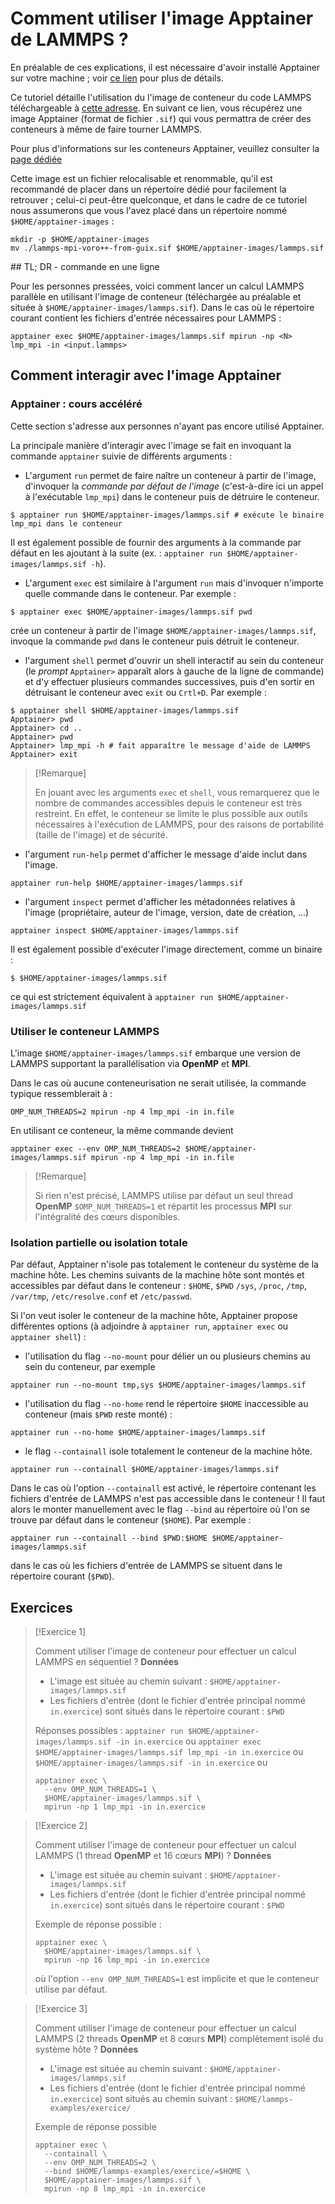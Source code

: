 # Comment utiliser l'image Apptainer de LAMMPS ?

En préalable de ces explications, il est nécessaire d'avoir installé Apptainer sur votre machine ; voir [ce lien](https://www.apptainer-images.diamond.fr/install-apptainer/FR) pour plus de détails.

Ce tutoriel détaille l'utilisation du l'image de conteneur du code LAMMPS téléchargeable à [cette adresse](https://www.apptainer-images.diamond.fr/lammps). En suivant ce lien, vous récupérez une image Apptainer (format de fichier `.sif`) qui vous permattra de créer des conteneurs à même de faire tourner LAMMPS.

Pour plus d'informations sur les conteneurs Apptainer, veuillez consulter la [page dédiée](https://www.apptainer-images.diamond.fr/apptainer-containers/FR)

Cette image est un fichier relocalisable et renommable, qu'il est recommandé de placer dans un répertoire dédié pour facilement la retrouver ; celui-ci peut-être quelconque, et dans le cadre de ce tutoriel nous assumerons que vous l'avez placé dans un répertoire nommé `$HOME/apptainer-images` :
```
mkdir -p $HOME/apptainer-images
mv ./lammps-mpi-voro++-from-guix.sif $HOME/apptainer-images/lammps.sif
```

## TL\; DR - commande en une ligne

Pour les personnes pressées, voici comment lancer un calcul LAMMPS parallèle en utilisant l'image de conteneur (téléchargée au préalable et située à `$HOME/apptainer-images/lammps.sif`). Dans le cas où le répertoire courant contient les fichiers d'entrée nécessaires pour LAMMPS :
```
apptainer exec $HOME/apptainer-images/lammps.sif mpirun -np <N> lmp_mpi -in <input.lammps>
```

## Comment interagir avec l'image Apptainer

### Apptainer : cours accéléré

Cette section s'adresse aux personnes n'ayant pas encore utilisé Apptainer.

La principale manière d'interagir avec l'image se fait en invoquant la commande `apptainer` suivie de différents arguments :

* L'argument `run` permet de faire naître un conteneur à partir de l'image, d'invoquer la *commande par défaut de l'image* (c'est-à-dire ici un appel à l'exécutable `lmp_mpi`) dans le conteneur puis de détruire le conteneur.
```
$ apptainer run $HOME/apptainer-images/lammps.sif # exécute le binaire lmp_mpi dans le conteneur
```
Il est également possible de fournir des arguments à la commande par défaut en les ajoutant à la suite (ex. : `apptainer run $HOME/apptainer-images/lammps.sif -h`).

* L'argument `exec` est similaire à l'argument `run` mais d'invoquer n'importe quelle commande dans le conteneur. Par exemple :
```
$ apptainer exec $HOME/apptainer-images/lammps.sif pwd
```
crée un conteneur à partir de l'image `$HOME/apptainer-images/lammps.sif`, invoque la commande `pwd` dans le conteneur puis détruit le conteneur.

* l'argument `shell` permet d'ouvrir un shell interactif au sein du conteneur (le *prompt* `Apptainer>` apparaît alors à gauche de la ligne de commande) et d'y effectuer plusieurs commandes successives, puis d'en sortir en détruisant le conteneur avec `exit` ou `Crtl+D`. Par exemple :
```
$ apptainer shell $HOME/apptainer-images/lammps.sif
Apptainer> pwd
Apptainer> cd ..
Apptainer> pwd
Apptainer> lmp_mpi -h # fait apparaître le message d'aide de LAMMPS
Apptainer> exit
```

>[!Remarque]
>
> En jouant avec les arguments `exec` et `shell`, vous remarquerez que le nombre de commandes accessibles depuis le conteneur est très restreint. En effet, le conteneur se limite le plus possible aux outils nécessaires à l'exécution de LAMMPS, pour des raisons de portabilité (taille de l'image) et de sécurité.

* l'argument `run-help` permet d'afficher le message d'aide inclut dans l'image.
```
apptainer run-help $HOME/apptainer-images/lammps.sif
```

* l'argument `inspect` permet d'afficher les métadonnées relatives à l'image (propriétaire, auteur de l'image, version, date de création, ...)
```
apptainer inspect $HOME/apptainer-images/lammps.sif
```

Il est également possible d'exécuter l'image directement, comme un binaire :
```
$ $HOME/apptainer-images/lammps.sif
```
ce qui est strictement équivalent à `apptainer run $HOME/apptainer-images/lammps.sif`

### Utiliser le conteneur LAMMPS

L'image `$HOME/apptainer-images/lammps.sif` embarque une version de LAMMPS supportant la parallélisation via **OpenMP** et **MPI**.

Dans le cas où aucune conteneurisation ne serait utilisée, la commande typique ressemblerait à :
```
OMP_NUM_THREADS=2 mpirun -np 4 lmp_mpi -in in.file
```

En utilisant ce conteneur, la même commande devient
```
apptainer exec --env OMP_NUM_THREADS=2 $HOME/apptainer-images/lammps.sif mpirun -np 4 lmp_mpi -in in.file
```

>[!Remarque]
>
> Si rien n'est précisé, LAMMPS utilise par défaut un seul thread **OpenMP** `$OMP_NUM_THREADS=1` et répartit les processus **MPI** sur l'intégralité des cœurs disponibles.


### Isolation partielle ou isolation totale
Par défaut, Apptainer n'isole pas totalement le conteneur du système de la machine hôte. Les chemins suivants de la machine hôte sont montés et accessibles par défaut dans le conteneur : `$HOME`, `$PWD` `/sys`, `/proc`, `/tmp`, `/var/tmp`, `/etc/resolve.conf` et `/etc/passwd`.

Si l'on veut isoler le conteneur de la machine hôte, Apptainer propose différentes options (à adjoindre à `apptainer run`, `apptainer exec` ou `apptainer shell`) :

* l'utilisation du flag `--no-mount` pour délier un ou plusieurs chemins au sein du conteneur, par exemple
```
apptainer run --no-mount tmp,sys $HOME/apptainer-images/lammps.sif
```

* l'utilisation du flag `--no-home` rend le répertoire `$HOME` inaccessible au conteneur (mais `$PWD` reste monté) :
```
apptainer run --no-home $HOME/apptainer-images/lammps.sif
```

* le flag `--containall` isole totalement le conteneur de la machine hôte.
```
apptainer run --containall $HOME/apptainer-images/lammps.sif
```

Dans le cas où l'option `--containall` est activé, le répertoire contenant les fichiers d'entrée de LAMMPS n'est pas accessible dans le conteneur ! Il faut alors le monter manuellement avec le flag `--bind` au répertoire où l'on se trouve par défaut dans le conteneur (`$HOME`). Par exemple :
```
apptainer run --containall --bind $PWD:$HOME $HOME/apptainer-images/lammps.sif
```
dans le cas où les fichiers d'entrée de LAMMPS se situent dans le répertoire courant (`$PWD`).

## Exercices

>[!Exercice 1]
>
> Comment utiliser l'image de conteneur pour effectuer un calcul LAMMPS en séquentiel ?
> **Données**
> * L'image est située au chemin suivant : `$HOME/apptainer-images/lammps.sif`
> * Les fichiers d'entrée (dont le fichier d'entrée principal nommé `in.exercice`) sont situés dans le répertoire courant : `$PWD`
>
> Réponses possibles :
> `apptainer run $HOME/apptainer-images/lammps.sif -in in.exercice`
> ou `apptainer exec $HOME/apptainer-images/lammps.sif lmp_mpi -in in.exercice`
> ou `$HOME/apptainer-images/lammps.sif -in in.exercice`
> ou
> ```
> apptainer exec \
>   --env OMP_NUM_THREADS=1 \
>   $HOME/apptainer-images/lammps.sif \
>   mpirun -np 1 lmp_mpi -in in.exercice
> ```


>[!Exercice 2]
>
> Comment utiliser l'image de conteneur pour effectuer un calcul LAMMPS (1 thread **OpenMP** et 16 cœurs **MPI**) ?
> **Données**
> * L'image est située au chemin suivant : `$HOME/apptainer-images/lammps.sif`
> * Les fichiers d'entrée (dont le fichier d'entrée principal nommé `in.exercice`) sont situés dans le répertoire courant : `$PWD`
>
> Exemple de réponse possible :
> ```
> apptainer exec \
>   $HOME/apptainer-images/lammps.sif \
>   mpirun -np 16 lmp_mpi -in in.exercice
> ```
> où l'option `--env OMP_NUM_THREADS=1` est implicite et que le conteneur utilise par défaut. 

>[!Exercice 3]
>
> Comment utiliser l'image de conteneur pour effectuer un calcul LAMMPS (2 threads **OpenMP** et 8 cœurs **MPI**) complètement isolé du système hôte ?
> **Données**
> * L'image est située au chemin suivant : `$HOME/apptainer-images/lammps.sif`
> * Les fichiers d'entrée (dont le fichier d'entrée principal nommé `in.exercice`) sont situés au chemin suivant : `$HOME/lammps-examples/exercice/`
>
> Exemple de réponse possible
> ```
> apptainer exec \
>   --containall \
>   --env OMP_NUM_THREADS=2 \
>   --bind $HOME/lammps-examples/exercice/=$HOME \
>   $HOME/apptainer-images/lammps.sif \
>   mpirun -np 8 lmp_mpi -in in.exercice
> ```